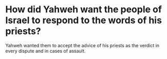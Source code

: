 # How did Yahweh want the people of Israel to respond to the words of his priests?

Yahweh wanted them to accept the advice of his priests as the verdict in every dispute and in cases of assault.
